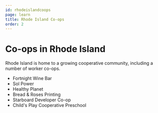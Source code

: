 ```yaml
---
id: rhodeislandcoops
page: learn
title: Rhode Island Co-ops
order: 2
---
```


# Co-ops in Rhode Island
Rhode Island is home to a growing cooperative community, including a number of worker co-ops.

* Fortnight Wine Bar
* Sol Power
* Healthy Planet
* Bread & Roses Printing
* Starboard Developer Co-op
* Child's Play Cooperative Preschool